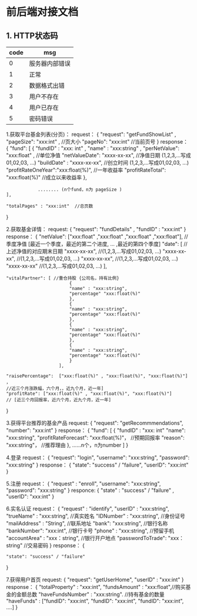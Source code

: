 # 前后端对接文档

## 1. HTTP状态码
code | msg
---- | ---
0    | 服务器内部错误
1    | 正常
2    | 数据格式出错
3    | 用户不存在
4    | 用户已存在
5    | 密码错误


1.获取平台基金列表(分页)：
request：
{
    "request": "getFundShowList" ,
    "pageSize": "xxx:int" , //页大小
    "pageNo": "xxx:int"     //当前页号
}
response：
{
    "fund": [
                {
                "fundID" : "xxx: int" ,
                "name" : "xxx:string" ,
                "perNetValue": "xxx:float" ,  //单位净值
                "netValueDate": "xxxx-xx-xx", //净值日期 (1,2,3,...写成01,02,03, ...)
                "buildDate" : 	"xxxx-xx-xx", 	//创立时间 (1,2,3,...写成01,02,03, ...)
                "profitRateOneYear":"xxx:float(%)", //一年收益率
                "profitRateTotal":	"xxx:float(%)"  //成立以来收益率
                },

                ........ (n个fund，n为 pageSize )
    ],

    "totalPages" : "xxx:int"  //总页数
}

2.获取基金详情：
request:
{
    "request": "fundDetails" ,
    "fundID" : "xxx:int"
}
response：
{
    "netValue": ["xxx:float" ,"xxx:float" ,"xxx:float" ,"xxx:float"],
    //季度净值 [最近一个季度，最近的第二个进度, ... ,最近的第四个季度]
    "date": 	[ // 上述净值的对应期末日期
                    "xxxx-xx-xx", 	//(1,2,3,...写成01,02,03, ...)
                    "xxxx-xx-xx", 	//(1,2,3,...写成01,02,03, ...)
                    "xxxx-xx-xx", 	//(1,2,3,...写成01,02,03, ...)
                    "xxxx-xx-xx" 	//(1,2,3,...写成01,02,03, ...)
                ],

    "vitalPartner":	[ //重仓持股 {公司名，持有比例}
                            {
                            "name" : "xxx:string",
                            "percentage" "xxx:float(%)"
                            },
                            {
                            "name" : "xxx:string",
                            "percentage" "xxx:float(%)"
                            },
                            {
                            "name" : "xxx:string",
                            "percentage" "xxx:float(%)"
                            },
                            {
                            "name" : "xxx:string",
                            "percentage" "xxx:float(%)"
                            }
                        ],

    "raisePercentage":  ["xxx:float(%)" , "xxx:float(%)", "xxx:float(%)"]  ，
    //近三个月涨跌幅，六个月，，近九个月，近一年]
    "profitRate": ["xxx:float(%)" , "xxx:float(%)", "xxx:float(%)"]
    // [近三个月回报率，近六个月，近九个月，近一年]
}

3.获得平台推荐的基金产品
request:
{
    "request": "getRecommmendations",
    "number": "xxx:int"
}
response：
{
    "fund": [
                {
                "fundID" : "xxx: int"
                "name": "xxx:string",
                "profitRateForecast": "xxx:float(%)"， //预期回报率
                "reason": "xxx:string"， //推荐理由
                },
                ......n个，n为number
            ]
}

4.登录
request：
{
    "request": "login",
    "username": "xxx:string",
    "password": "xxx:string"
}
response：
{
    "state": "success" / "failure",
    "userID": "xxx:int"
}

5.注册
request：
{
    "request" : "enroll",
    "username": "xxx:string",
    "password": "xxx:string"
}
responce:
{
    "state" : "success" / "failure" ,
    "userID": "xxx:int"
}

6.实名认证
request：
{
    "request" : "identify",
    "userID" : "xxx:string",
    "trueName" : "xxx:string", //真实姓名
    "IDNumber" : "xxx:string", //身份证号
    "mailAddress" : "String", //联系地址
    "bank": "xxx:string", //银行名称
    "bankNumber": "xxx:int", //银行卡号
    "phone" : "xxx:string", //预留手机
    "accountArea" : "xxx：string", //银行开户地点
    "passwordToTrade": "xxx：string" //交易密码
}
response：
{

    "state": "success" / "failure"
}

7.获得用户首页
request:
{
    "request": "getUserHome",
    "userID" : "xxx:int"
}
response：
{
    "totalProperty" : "xxx:int",
    "fundsAmount" : "xxx:float",//购买基金的金额总数
    "haveFundsNumber" : "xxx:string". //持有基金的数量
    "haveFunds" : ["fundID": "xxx:int", "fundID": "xxx:int", "fundID": "xxx:int", ....]
}
